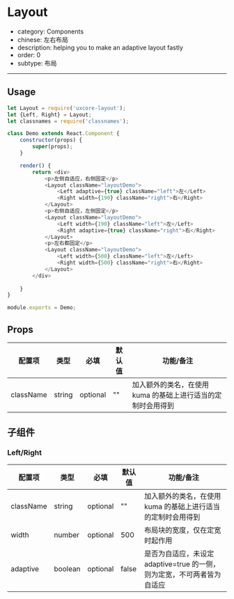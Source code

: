 # Layout

- category: Components
- chinese: 左右布局
- description: helping you to make an adaptive layout fastly
- order: 0
- subtype: 布局

---

## Usage

```javascript
let Layout = require('uxcore-layout');
let {Left, Right} = Layout;
let classnames = require('classnames');

class Demo extends React.Component {
    constructor(props) {
        super(props);
    }

    render() {
        return <div>
            <p>左侧自适应，右侧固定</p>
            <Layout className="layoutDemo">
                <Left adaptive={true} className="left">左</Left>
                <Right width={190} className="right">右</Right>
            </Layout>
            <p>右侧自适应，左侧固定</p>
            <Layout className="layoutDemo">
                <Left width={190} className="left">左</Left>
                <Right adaptive={true} className="right">右</Right>
            </Layout>
            <p>左右都固定</p>
            <Layout className="layoutDemo">
                <Left width={500} className="left">左</Left>
                <Right width={500} className="right">右</Right>
            </Layout>
        </div>
        
    }
}

module.exports = Demo;
```

## Props

| 配置项 | 类型 | 必填 | 默认值 | 功能/备注 |
|---|---|---|---|---|
|className|string|optional|""|加入额外的类名，在使用 kuma 的基础上进行适当的定制时会用得到|


## 子组件

### Left/Right

| 配置项 | 类型 | 必填 | 默认值 | 功能/备注 |
|---|---|---|---|---|
|className|string|optional|""|加入额外的类名，在使用 kuma 的基础上进行适当的定制时会用得到|
|width|number|optional|500|布局块的宽度，仅在定宽时起作用|
|adaptive|boolean|optional|false|是否为自适应，未设定 adaptive=true 的一侧，则为定宽，不可两者皆为自适应|
